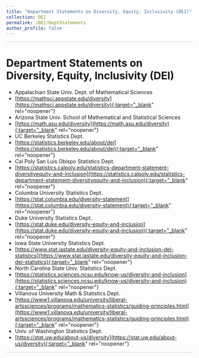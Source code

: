```yaml
---
title: "Department Statements on Diversity, Equity, Inclusivity (DEI)"
collection: DEI
permalink: /DEI/DeptStatements
author_profile: false
---
```

<!-- permalink: /StatEd/ -->

<style>
  hr {
    height: 2px;
    background-color: #E5E4E2;
    border: none;
  }

  .no-italics {
      font-style: normal;   
  }
</style>


<!-- Gray #919888;
#BF9269
#A88C7D
#7297A0
#54738E
#B5AFA9
#E5E4E2 Platinum
D3D3D3
-->

<!--
redirect_from:
  - /StatEd/
  - /StatEd.html
-->

<hr>

# Department Statements on Diversity, Equity, Inclusivity (DEI)

*	Appalachian State Univ. Dept. of Mathematical Sciences
 * [https://mathsci.appstate.edu/diversity](https://mathsci.appstate.edu/diversity){:target="_blank" rel="noopener"}
*	Arizona State Univ. School of Mathematical and Statistical Sciences
 *	[https://math.asu.edu/diversity](https://math.asu.edu/diversity){:target="_blank" rel="noopener"}
*	UC Berkeley Statistics Dept.
 *	[https://statistics.berkeley.edu/about/dei](https://statistics.berkeley.edu/about/dei){:target="_blank" rel="noopener"}
*	Cal Poly San Luis Obispo Statistics Dept.
 *	[https://statistics.calpoly.edu/statistics-department-statement-diversityequity-and-inclusion](https://statistics.calpoly.edu/statistics-department-statement-diversityequity-and-inclusion){:target="_blank" rel="noopener"}
*	Columbia University Statistics Dept.
 *	[https://stat.columbia.edu/diversity-statement](https://stat.columbia.edu/diversity-statement){:target="_blank" rel="noopener"}
*	Duke University Statistics Dept.
 *	[https://stat.duke.edu/diversity-equity-and-inclusion](https://stat.duke.edu/diversity-equity-and-inclusion){:target="_blank" rel="noopener"}
*	Iowa State University Statistics Dept.
 *	[https://www.stat.iastate.edu/diversity-equity-and-inclusion-dei-statistics](https://www.stat.iastate.edu/diversity-equity-and-inclusion-dei-statistics){:target="_blank" rel="noopener"}
*	North Carolina State Univ. Statistics Dept.
 *	[https://statistics.sciences.ncsu.edu/know-us/diversity-and-inclusion](https://statistics.sciences.ncsu.edu/know-us/diversity-and-inclusion){:target="_blank" rel="noopener"}
*	Villanova University Math & Statistics Dept.
 *	[https://www1.villanova.edu/university/liberal-artssciences/programs/mathematics-statistics/guiding-principles.html](https://www1.villanova.edu/university/liberal-artssciences/programs/mathematics-statistics/guiding-principles.html){:target="_blank" rel="noopener"}
*	Univ. of Washington Statistics Dept.
 *	[https://stat.uw.edu/about-us/diversity](https://stat.uw.edu/about-us/diversity){:target="_blank" rel="noopener"}

---


&nbsp;




<!--
* [OUTLINE](STUB_intro_JAPN)
-->
